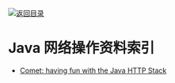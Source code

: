 [![返回目录](https://parg.co/UGo)](https://parg.co/b4z) 
 
 
# Java 网络操作资料索引

- [Comet: having fun with the Java HTTP Stack](http://6me.us/AB7)